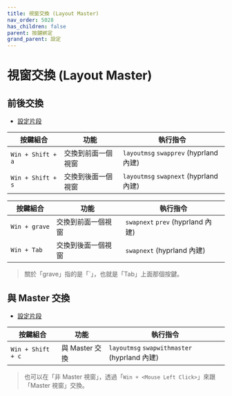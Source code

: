 ```yaml
---
title: 視窗交換 (Layout Master)
nav_order: 5028
has_children: false
parent: 按鍵綁定
grand_parent: 設定
---
```



# 視窗交換 (Layout Master)


## 前後交換

* [設定片段](https://github.com/samwhelp/note-about-hyprland/blob/gh-pages/_demo/config/hyprland-config/main/hyprland.conf#L315-L316)


| 按鍵組合  | 功能                   | 執行指令               |
| ----------| ---------------------- | ---------------------- |
| `Win + Shift + a` | 交換到前面一個視窗 | `layoutmsg` `swapprev` (hyprland 內建) |
| `Win + Shift + s` | 交換到後面一個視窗 | `layoutmsg` `swapnext` (hyprland 內建)  |


| 按鍵組合  | 功能                   | 執行指令               |
| ----------| ---------------------- | ---------------------- |
| `Win + grave` | 交換到前面一個視窗 | `swapnext` `prev` (hyprland 內建) |
| `Win + Tab` | 交換到後面一個視窗 | `swapnext` (hyprland 內建)  |


> 關於「grave」指的是「`」，也就是「Tab」上面那個按鍵。


## 與 Master 交換

* [設定片段](https://github.com/samwhelp/note-about-hyprland/blob/gh-pages/_demo/config/hyprland-config/main/hyprland.conf#L315-L316)

| 按鍵組合  | 功能                   | 執行指令               |
| ----------| ---------------------- | ---------------------- |
| `Win + Shift + c` | 與 Master 交換 | `layoutmsg` `swapwithmaster` (hyprland 內建) |


> 也可以在「非 Master 視窗」，透過「`Win + <Mouse Left Click>`」來跟「Master 視窗」交換。
